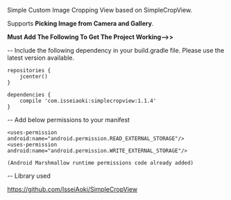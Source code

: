 Simple Custom Image Cropping View based on SimpleCropView.

Supports **Picking Image from Camera and Gallery**.

**Must Add The Following To Get The Project Working-->>**

-- Include the following dependency in your build.gradle file. Please use the latest version available.

    repositories { 
        jcenter() 
    }

    dependencies { 
        compile 'com.isseiaoki:simplecropview:1.1.4' 
    }

-- Add below permissions to your manifest

    <uses-permission android:name="android.permission.READ_EXTERNAL_STORAGE"/>
    <uses-permission android:name="android.permission.WRITE_EXTERNAL_STORAGE"/>
    
    (Android Marshmallow runtime permissions code already added)
    
-- Library used 
    
   https://github.com/IsseiAoki/SimpleCropView
    
